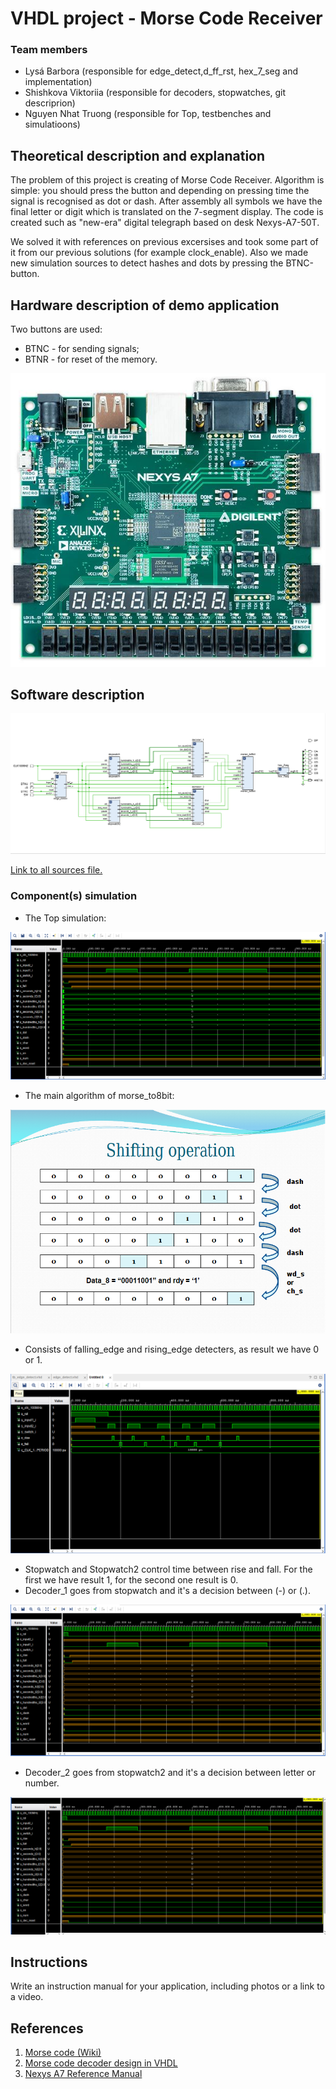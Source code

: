 # VHDL project - Morse Code Receiver

### Team members

* Lysá Barbora (responsible for edge_detect,d_ff_rst, hex_7_seg and implementation)
* Shishkova Viktoriia (responsible for decoders, stopwatches, git descriprion)
* Nguyen Nhat Truong (responsible for Top, testbenches and simulatioons)

## Theoretical description and explanation

The problem of this project is creating of Morse Code Receiver. Algorithm is simple: you should press the button and depending on pressing time the signal is recognised as dot or dash. After assembly all symbols we have the final letter or digit which is translated on the 7-segment display. The code is created such as "new-era" digital telegraph based on desk Nexys-A7-50T. 

We solved it with references on previous excersises and took some part of it from our previous solutions (for example clock_enable). Also we made new simulation sources to detect hashes and dots by pressing the BTNC-button. 

## Hardware description of demo application

Two buttons are used: 
- BTNC - for sending signals;
- BTNR - for reset of the memory.

![nexys.png](nexys.png)


## Software description

![schema.png](schema.png)

[Link to all sources file.](projekt_vhdl/fin_projekt/projekt_1.srcs) 

### Component(s) simulation

* The Top simulation:

![top.png](top.png)

* The main algorithm of morse_to8bit:

![shifting_op.png](shifting_op.png)

* Consists of falling_edge and rising_edge detecters, as result we have 0 or 1.

![edge_sim.png](edge_sim.png)

* Stopwatch and Stopwatch2 control time between rise and fall. For the first we have result 1, for the second one result is 0.
* Decoder_1 goes from stopwatch and it's a decision between (-) or (.). 

![dec_1.png](dec_1.png)

* Decoder_2 goes from stopwatch2 and it's a decision between letter or number. 

![dec_2.png](dec_2.png)

## Instructions

Write an instruction manual for your application, including photos or a link to a video.

## References

1. [Morse code (Wiki)](https://en.wikipedia.org/wiki/Morse_code)
2. [Morse code decoder design in VHDL](https://www.researchgate.net/publication/305379385_Morse_code_decoder_design_in_VHDL_using_FPGA_Spartan_3E_development_kit)
3. [Nexys A7 Reference Manual](https://digilent.com/reference/programmable-logic/nexys-a7/reference-manual)

